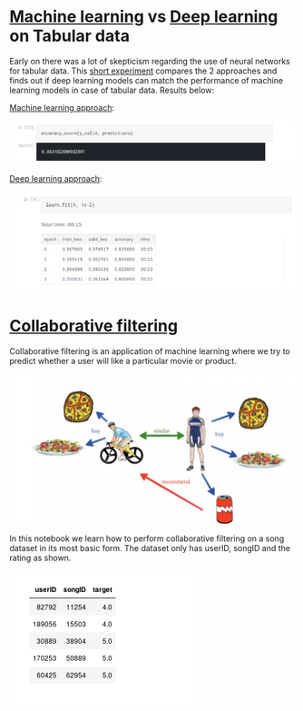 # [Machine learning](https://github.com/dipam7/fastai/blob/master/deep_learning/course1/lesson4/ml-on-tabular-data.ipynb) vs [Deep learning](https://github.com/dipam7/fastai/blob/master/deep_learning/course1/lesson4/dl-on-tabular-data-using-fastai.ipynb) on Tabular data

Early on there was a lot of skepticism regarding the use of neural networks for tabular data. This [short experiment](https://medium.com/code-heroku/ml-vs-dl-for-tabular-data-8ae2992980eb) compares the 2 approaches and finds out if deep learning models can match the performance of machine learning models in case of tabular data. Results below:

[Machine learning approach](https://github.com/dipam7/fastai/blob/master/deep_learning/course1/lesson4/ml-on-tabular-data.ipynb):

![Sample image](https://github.com/dipam7/fastai/blob/master/deep_learning/course1/lesson4/images/image_10.png)

[Deep learning approach](https://github.com/dipam7/fastai/blob/master/deep_learning/course1/lesson4/dl-on-tabular-data-using-fastai.ipynb):

![Sample image](https://github.com/dipam7/fastai/blob/master/deep_learning/course1/lesson4/images/image_11.png)

# [Collaborative filtering](https://github.com/dipam7/fastai/blob/master/deep_learning/course1/lesson4/collaborative-filtering-with-fastai.ipynb)

Collaborative filtering is an application of machine learning where we try to predict whether a user will like a particular movie or product.

![Sample image](https://github.com/dipam7/fastai/blob/master/deep_learning/course1/lesson4/images/image_12.png)

In this notebook we learn how to perform collaborative filtering on a song dataset in its most basic form. The dataset only has userID, songID and the rating as shown.

![Sample image](https://github.com/dipam7/fastai/blob/master/deep_learning/course1/lesson4/images/image_13.png)
